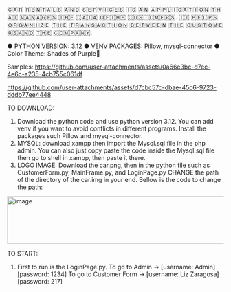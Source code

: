 ​🇨​​🇦​​🇷​ ​🇷​​🇪​​🇳​​🇹​​🇦​​🇱​​🇸​ ​🇦​​🇳​​🇩​ ​🇸​​🇪​​🇷​​🇻​​🇮​​🇨​​🇪​​🇸​ ​🇮​​🇸​ ​🇦​​🇳​ ​🇦​​🇵​​🇵​​🇱​​🇮​​🇨​​🇦​​🇹​​🇮​​🇴​​🇳​ ​🇹​​🇭​​🇦​​🇹​ ​🇲​​🇦​​🇳​​🇦​​🇬​​🇪​​🇸​ ​🇹​​🇭​​🇪​ ​🇩​​🇦​​🇹​​🇦​ ​🇴​​🇫​ ​🇹​​🇭​​🇪​ ​🇨​​🇺​​🇸​​🇹​​🇴​​🇲​​🇪​​🇷​​🇸​. ​🇮​​🇹​ ​🇭​​🇪​​🇱​​🇵​​🇸​ ​🇴​​🇷​​🇬​​🇦​​🇳​​🇮​​🇿​​🇪​ ​🇹​​🇭​​🇪​ ​🇹​​🇷​​🇦​​🇳​​🇸​​🇦​​🇨​​🇹​​🇮​​🇴​​🇳​ ​🇧​​🇪​​🇹​​🇼​​🇪​​🇪​​🇳​ ​🇹​​🇭​​🇪​ ​🇨​​🇺​​🇸​​🇹​​🇴​​🇲​​🇪​​🇷​​🇸​ ​🇦​​🇳​​🇩​ ​🇹​​🇭​​🇪​ ​🇨​​🇴​​🇲​​🇵​​🇦​​🇳​​🇾​.

● PYTHON VERSION: 3.12
● VENV PACKAGES: Pillow, mysql-connector
● Color Theme: Shades of Purple🦄

Samples:
https://github.com/user-attachments/assets/0a66e3bc-d7ec-4e6c-a235-4cb755c061df


https://github.com/user-attachments/assets/d7cbc57c-dbae-45c6-9723-dddb77ee4448



TO DOWNLOAD:
1. Download the python code and use python version 3.12. You can add venv if you want to avoid conflicts in different programs. Install the packages such Pillow and mysql-connector.
2. MYSQL: download xampp then import the Mysql.sql file in the php admin. You can also just copy paste the code inside the Mysql.sql file then go to shell in xampp, then paste it there.
3. LOGO IMAGE: Download the car.png, then in the python file such as CustomerForm.py, MainFrame.py, and LoginPage.py CHANGE the path of the directory of the car.img in your end. Bellow is the code to change the path:
<img width="528" height="110" alt="image" src="https://github.com/user-attachments/assets/b2c037ae-d089-4e34-9d8d-dd5026481945" />

TO START:
1. First to run is the LoginPage.py. To go to Admin -> [username: Admin] [password: 1234] To go to Customer Form -> [username: Liz Zaragosa] [password: 217]






